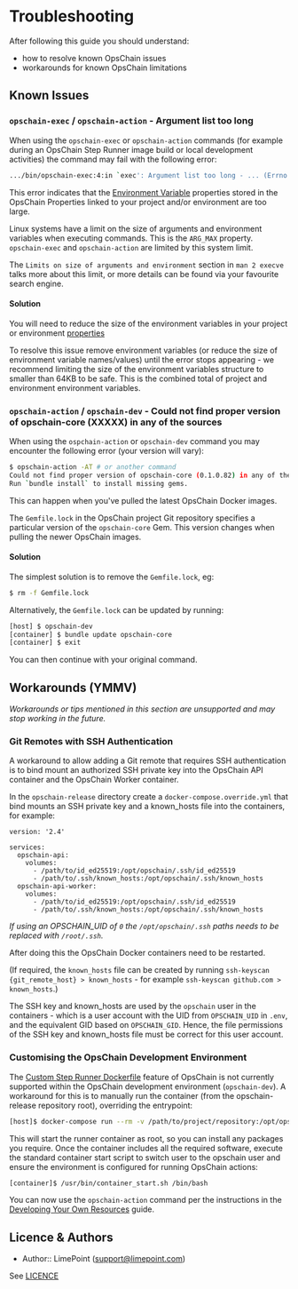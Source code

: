 # Troubleshooting

After following this guide you should understand:
- how to resolve known OpsChain issues
- workarounds for known OpsChain limitations

## Known Issues
### `opschain-exec` / `opschain-action` - Argument list too long

When using the `opschain-exec` or `opschain-action` commands (for example during an OpsChain Step Runner image build or local development activities) the command may fail with the following error:

```bash
.../bin/opschain-exec:4:in `exec': Argument list too long - ... (Errno::E2BIG)
```

This error indicates that the [Environment Variable](reference/properties.md#environment-variables) properties stored in the OpsChain Properties linked to your project and/or environment are too large.

Linux systems have a limit on the size of arguments and environment variables when executing commands. This is the `ARG_MAX` property. `opschain-exec` and `opschain-action` are limited by this system limit.

The `Limits on size of arguments and environment` section in `man 2 execve` talks more about this limit, or more details can be found via your favourite search engine.

#### Solution

You will need to reduce the size of the environment variables in your project or environment [properties](reference/properties.md)

To resolve this issue remove environment variables (or reduce the size of environment variable names/values) until the error stops appearing - we recommend limiting the size of the environment variables structure to smaller than 64KB to be safe. This is the combined total of project and environment environment variables.

### `opschain-action` / `opschain-dev` - Could not find proper version of opschain-core (XXXXX) in any of the sources

When using the `ospchain-action` or `opschain-dev` command you may encounter the following error (your version will vary):

```bash
$ opschain-action -AT # or another command
Could not find proper version of opschain-core (0.1.0.82) in any of the sources
Run `bundle install` to install missing gems.
```

This can happen when you've pulled the latest OpsChain Docker images.

The `Gemfile.lock` in the OpsChain project Git repository specifies a particular version of the `opschain-core` Gem. This version changes when pulling the newer OpsChain images.

#### Solution

The simplest solution is to remove the `Gemfile.lock`, eg:

```bash
$ rm -f Gemfile.lock
```

Alternatively, the `Gemfile.lock` can be updated by running:

```bash
[host] $ opschain-dev
[container] $ bundle update opschain-core
[container] $ exit
```

You can then continue with your original command.

## Workarounds (YMMV)

_Workarounds or tips mentioned in this section are unsupported and may stop working in the future._

### Git Remotes with SSH Authentication

A workaround to allow adding a Git remote that requires SSH authentication is to bind mount an authorized SSH private key into the OpsChain API container and the OpsChain Worker container.

In the `opschain-release` directory create a `docker-compose.override.yml` that bind mounts an SSH private key and a known_hosts file into the containers, for example:

```
version: '2.4'

services:
  opschain-api:
    volumes:
      - /path/to/id_ed25519:/opt/opschain/.ssh/id_ed25519
      - /path/to/.ssh/known_hosts:/opt/opschain/.ssh/known_hosts
  opschain-api-worker:
    volumes:
      - /path/to/id_ed25519:/opt/opschain/.ssh/id_ed25519
      - /path/to/.ssh/known_hosts:/opt/opschain/.ssh/known_hosts
```

_If using an OPSCHAIN_UID of `0` the `/opt/opschain/.ssh` paths needs to be replaced with `/root/.ssh`._

After doing this the OpsChain Docker containers need to be restarted.

(If required, the `known_hosts` file can be created by running `ssh-keyscan {git_remote_host} > known_hosts` - for example `ssh-keyscan github.com > known_hosts`.)

The SSH key and known_hosts are used by the `opschain` user in the containers - which is a user account with the UID from `OPSCHAIN_UID` in `.env`, and the equivalent GID based on `OPSCHAIN_GID`. Hence, the file permissions of the SSH key and known_hosts file must be correct for this user account.

### Customising the OpsChain Development Environment

The [Custom Step Runner Dockerfile](reference/actions.md#custom-step-runner-dockerfiles) feature of OpsChain is not currently supported within the OpsChain development environment (`opschain-dev`). A workaround for this is to manually run the container (from the opschain-release repository root), overriding the entrypoint:

```bash
[host]$ docker-compose run --rm -v /path/to/project/repository:/opt/opschain --entrypoint="" opschain-runner-devenv /bin/bash
```

This will start the runner container as root, so you can install any packages you require. Once the container includes all the required software, execute the standard container start script to switch user to the opschain user and ensure the environment is configured for running OpsChain actions:

```bash
[container]$ /usr/bin/container_start.sh /bin/bash
```

You can now use the `opschain-action` command per the instructions in the [Developing Your Own Resources](developing_resources.md) guide.

## Licence & Authors
- Author:: LimePoint (support@limepoint.com)

See [LICENCE](../LICENCE)
